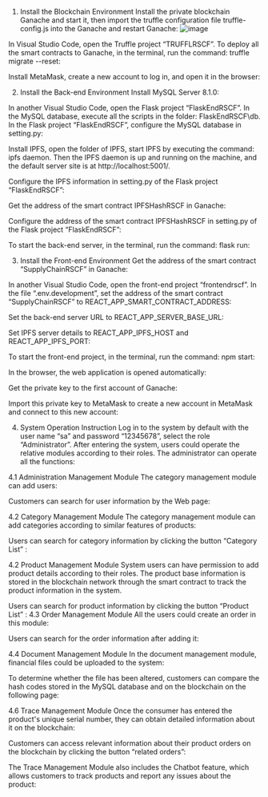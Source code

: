 
1. Install the Blockchain Environment
Install the private blockchain Ganache and start it, then import the truffle configuration file truffle-config.js into the Ganache and restart Ganache:
 ![image](https://github.com/sharriewang2022/IT902---RSCF-system/assets/132410296/316b467b-c272-4905-9d6b-c3eb123544a6)


In Visual Studio Code, open the Truffle project “TRUFFLRSCF”. To deploy all the smart contracts to Ganache, in the terminal, run the command: truffle migrate --reset:
 
Install MetaMask, create a new account to log in, and open it in the browser:
 
2. Install the Back-end Environment
Install MySQL Server 8.1.0:
 
In another Visual Studio Code, open the Flask project “FlaskEndRSCF”.
In the MySQL database, execute all the scripts in the folder: FlaskEndRSCF\db.
In the Flask project “FlaskEndRSCF”, configure the MySQL database in setting.py:
 
Install IPFS, open the folder of IPFS, start IPFS by executing the command: ipfs daemon. Then the IPFS daemon is up and running on the machine, and the default server site is at http://localhost:5001/.

 
Configure the IPFS information in setting.py of the Flask project “FlaskEndRSCF”:
 
Get the address of the smart contract IPFSHashRSCF in Ganache:
 
Configure the address of the smart contract IPFSHashRSCF in setting.py of the Flask project “FlaskEndRSCF”:
 
To start the back-end server, in the terminal, run the command: flask run: 
 

3. Install the Front-end Environment
Get the address of the smart contract “SupplyChainRSCF” in Ganache:
 
In another Visual Studio Code, open the front-end project “frontendrscf”. In the file “.env.development”, set the address of the smart contract “SupplyChainRSCF” to REACT_APP_SMART_CONTRACT_ADDRESS:
 
Set the back-end server URL to REACT_APP_SERVER_BASE_URL:
 
Set IPFS server details to REACT_APP_IPFS_HOST and REACT_APP_IPFS_PORT: 
 
To start the front-end project, in the terminal, run the command: npm start:
 
In the browser, the web application is opened automatically:
 
Get the private key to the first account of Ganache:
 
Import this private key to MetaMask to create a new account in MetaMask and connect to this new account:

 


4. System Operation Instruction
Log in to the system by default with the user name “sa” and password “12345678”, select the role “Administrator”. After entering the system, users could operate the relative modules according to their roles. The administrator can operate all the functions:
 
4.1 Administration Management Module
The category management module can add users:
 
Customers can search for user information by the Web page:
 
4.2 Category Management Module
The category management module can add categories according to similar features of products:
 
Users can search for category information by clicking the button “Category List” :
 
4.2 Product Management Module 
System users can have permission to add product details according to their roles. The product base information is stored in the blockchain network through the smart contract to track the product information in the system.
 
Users can search for product information by clicking the button “Product List” : 
4.3 Order Management Module 
All the users could create an order in this module:
 
Users can search for the order information after adding it:
 
4.4 Document Management Module
In the document management module, financial files could be uploaded to the system:
 
To determine whether the file has been altered, customers can compare the hash codes stored in the MySQL database and on the blockchain on the following page:
 
4.6 Trace Management Module
Once the consumer has entered the product's unique serial number, they can obtain detailed information about it on the blockchain:
 
Customers can access relevant information about their product orders on the blockchain by clicking the button “related orders”:
 
The Trace Management Module also includes the Chatbot feature, which allows customers to track products and report any issues about the product:
 
